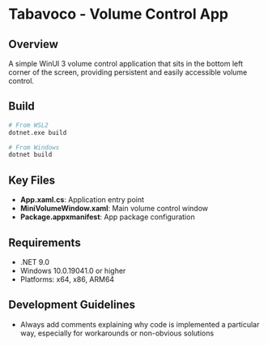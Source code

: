 # Tabavoco - Volume Control App

## Overview
A simple WinUI 3 volume control application that sits in the bottom left corner of the screen, providing persistent and easily accessible volume control.

## Build
```bash
# From WSL2
dotnet.exe build

# From Windows
dotnet build
```

## Key Files
- **App.xaml.cs**: Application entry point
- **MiniVolumeWindow.xaml**: Main volume control window
- **Package.appxmanifest**: App package configuration

## Requirements
- .NET 9.0
- Windows 10.0.19041.0 or higher
- Platforms: x64, x86, ARM64

## Development Guidelines
- Always add comments explaining why code is implemented a particular way, especially for workarounds or non-obvious solutions

